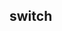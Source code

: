 ## switch

<!-- UTSCOMJSON.switch.description -->

<!-- UTSCOMJSON.switch.attrubute -->

<!-- UTSCOMJSON.switch.event -->

<!-- UTSCOMJSON.switch.example -->

<!-- UTSCOMJSON.switch.compatibility -->

<!-- UTSCOMJSON.switch.children -->

<!-- UTSCOMJSON.switch.reference -->

